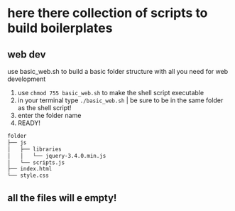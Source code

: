 # here there collection of scripts to build boilerplates

## web dev
use basic_web.sh to build a basic folder structure with all you need for web development
1. use `chmod 755 basic_web.sh` to make the shell script executable
2. in your terminal type `./basic_web.sh` | be sure to be in the same folder as the shell script!
3. enter the folder name
4. READY!
```bash
folder
├── js
│   ├── libraries
│   │   └── jquery-3.4.0.min.js
│   └── scripts.js
├── index.html
└── style.css
```
## all the files will e empty!